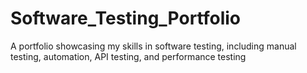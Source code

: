 # Software_Testing_Portfolio
A portfolio showcasing my skills in software testing, including manual testing, automation, API testing, and performance testing
